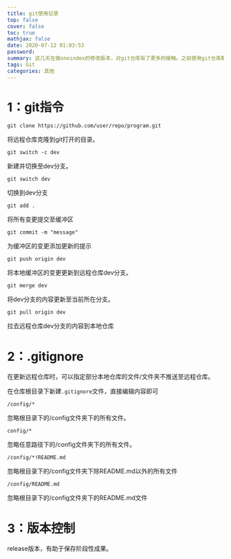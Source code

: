 ```yaml
---
title: git使用记录
top: false
cover: false
toc: true
mathjax: false
date: 2020-07-12 01:03:53
password:
summary: 这几天在做oneindex的修改版本，对git仓库有了更多的接触。之前使用git仓库都是用来做博客的静态资源托管。最近一段日子才正式使用其作为代码仓库。
tags: Git
categories: 其他
---
```




# 1：git指令

```shell
git clone https://github.com/user/repo/program.git
```

将远程仓库克隆到git打开的目录。

```shell
git switch -c dev
```

新建并切换至dev分支。

```shell
git switch dev
```

切换到dev分支

```shell
git add .
```

将所有变更提交至缓冲区

```shell
git commit -m "message"
```

为缓冲区的变更添加更新的提示

```shell
git push origin dev
```

将本地缓冲区的变更更新到远程仓库dev分支。

```shell
git merge dev
```

将dev分支的内容更新至当前所在分支。

```shell
git pull origin dev
```

拉去远程仓库dev分支的内容到本地仓库

# 2：.gitignore

在更新远程仓库时，可以指定部分本地仓库的文件/文件夹不推送至远程仓库。

在仓库根目录下新建`.gitignore`文件，直接编辑内容即可

```
/config/*
```

忽略根目录下的/config文件夹下的所有文件。

```
config/*
```

忽略任意路径下的/config文件夹下的所有文件。

```
/config/*!README.md
```

忽略根目录下的/config文件夹下除README.md以外的所有文件

```
/config/README.md
```

忽略根目录下的/config文件夹下的README.md文件

# 3：版本控制

release版本，有助于保存阶段性成果。